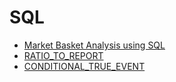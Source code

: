 # SQL
- [Market Basket Analysis using SQL](market-basket-analysis.md)
- [RATIO_TO_REPORT](ratio_to_report.md)
- [CONDITIONAL_TRUE_EVENT](conditional_true_event.md)

